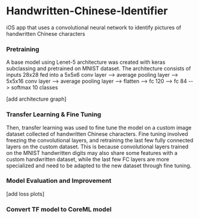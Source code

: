 # Handwritten-Chinese-Identifier
iOS app that uses a convolutional neural network to identify pictures of handwritten Chinese characters 

### Pretraining
A base model using Lenet-5 architecture was created with keras subclassing and pretrained on MNIST dataset. The architecture consists of inputs 28x28 fed into a 5x5x6 conv layer --> average pooling layer --> 5x5x16 conv layer --> average pooling layer --> flatten --> fc 120 --> fc 84 --> softmax 10 classes

[add architecture graph]

### Transfer Learning & Fine Tuning
Then, transfer learning was used to fine tune the model on a custom image dataset collected of handwritten Chinese characters. Fine tuning involved freezing the convolutional layers, and retraining the last few fully connected layers on the custom dataset. This is because convolutional layers trained on the MNIST handwritten digits may also share some features with a custom handwritten dataset, while the last few FC layers are more specialized and need to be adapted to the new dataset through fine tuning. 

### Model Evaluation and Improvement 

[add loss plots] 

### Convert TF model to CoreML model 



